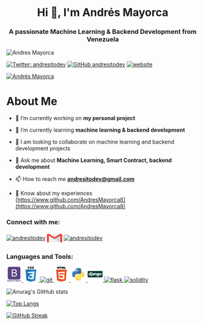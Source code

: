 <h1 align="center">Hi 👋, I'm Andrés Mayorca</h1>
<h3 align="center">A passionate Machine Learning & Backend Development from Venezuela</h3>


<p align="left"> <img src="https://komarev.com/ghpvc/?username=AndresMayorca8&label=Profile%20views&color=0e75b6&style=flat" alt="Andres Mayorca" /> </p>


[![Twitter: andresitodev](https://img.shields.io/twitter/follow/AndresMayorca8?style=social)](https://twitter.com/AndresMayorca8)
[![GitHub andresitodev](https://img.shields.io/github/followers/AndresMayorca8?label=follow&style=social)](https://github.com/AndresMayorca8)
[![website](https://img.shields.io/badge/PortfolioWebsite-andresmayorca.netlify.app-2648ff?style=flat-square&logo=google-chrome)](https://andresitodev.netlify.app/)


<p align="left"> <a href="https://github.com/ryo-ma/github-profile-trophy"><img src="https://github-profile-trophy.vercel.app/?username=AndresMayorca8" alt="Andrés Mayorca" /></a></p>

<h1>About Me</h1>

- 🔭 I’m currently working on **my personal project**

- 🌱 I’m currently learning **machine learning & backend development**

- 👯 I am looking to collaborate on machine learning and backend development projects

- 💬 Ask me about **Machine Learning, Smart Contract, backend development**

- 📫 How to reach me **andresitodev@gmail.com**

- 📄 Know about my experiences [https://www.github.com/AndresMayorca8](https://www.github.com/AndresMayorca8)


<h3 align="left">Connect with me:</h3>
<p align="left">
<a href="https://twitter.com/andresitodev" target="blank"><img align="center" src="https://raw.githubusercontent.com/rahuldkjain/github-profile-readme-generator/master/src/images/icons/Social/twitter.svg" alt="andresitodev" height="30" width="40" /></a>
<a href="mailto:andresitodev@gmail.com" target='_blank'><img align="center" src="./social-media/gmail.svg" height="30" width="40" alt="andresitodev" /></a>
<a href="https://www.kaggle.com/dataandres" target="blank"><img align="center" src="https://raw.githubusercontent.com/rahuldkjain/github-profile-readme-generator/master/src/images/icons/Social/kaggle.svg" alt="andresitodev" height="30" width="40" /></a>
</div>
  
<h3 align="left">Languages and Tools:</h3>
<a href="https://getbootstrap.com" target="blank"> <img src="https://raw.githubusercontent.com/devicons/devicon/master/icons/bootstrap/bootstrap-plain-wordmark.svg" alt="bootstrap" width="40" height="40"/> </a><a href="https://www.w3schools.com/css/" target="blank"> <img src="https://raw.githubusercontent.com/devicons/devicon/master/icons/css3/css3-original-wordmark.svg" alt="css3" width="40" height="40"/> </a><a href="https://git-scm.com/" target="blank"> <img src="https://www.vectorlogo.zone/logos/git-scm/git-scm-icon.svg" alt="git" width="40" height="40"/> </a> <a href="https://www.w3.org/html/" target="blank"> <img src="https://raw.githubusercontent.com/devicons/devicon/master/icons/html5/html5-original-wordmark.svg" alt="html5" width="40" height="40"/> </a><a href="https://www.python.org" target="blank"> <img src="https://raw.githubusercontent.com/devicons/devicon/master/icons/python/python-original.svg" alt="python" width="40" height="40"/> </a><a href="https://www.djangoproject.com/" target="blank"> <img src="https://raw.githubusercontent.com/devicons/devicon/master/icons/django/django-original.svg" alt="django" width="40" height="40"/> </a><a href="https://flask.palletsprojects.com/" target="blank"> <img src="https://www.vectorlogo.zone/logos/pocoo_flask/pocoo_flask-icon.svg" alt="flask" width="40" height="40"/> </a> <a href="https://soliditylang.org" target="blank"> <img src="https://upload.wikimedia.org/wikipedia/commons/thumb/9/98/Solidity_logo.svg/1300px-Solidity_logo.svg.png" alt="solidity" width="20" height="40"/> </a> </p>

![Anurag's GitHub stats](https://github-readme-stats.vercel.app/api?username=AndresMayorca8&show_icons=true&theme=light&locale=en)


[![Top Langs](https://github-readme-stats.vercel.app/api/top-langs/?username=AndresMayorca8&theme=ligth&locale=en&layout=compact)](https://github.com/andresitodev/github-readme-stats)
  
[![GitHub Streak](https://github-readme-streak-stats.herokuapp.com?user=AndresMayorca8&date_format=M%20j%5B%2C%20Y%5D)](https://git.io/streak-stats)
